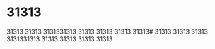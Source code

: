 # 31313
31313
31313
3131331313
31313
31313
31313
31313# 31313
31313
31313
3131331313
31313
31313
31313
31313
